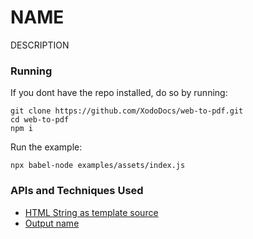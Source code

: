 # NAME
DESCRIPTION

### Running

If you dont have the repo installed, do so by running:
```
git clone https://github.com/XodoDocs/web-to-pdf.git
cd web-to-pdf
npm i
```

Run the example:
```
npx babel-node examples/assets/index.js
```

### APIs and Techniques Used
- [HTML String as template source](../../documentation/api.md#html-string)
- [Output name](../../documentation/api.md#outputname)